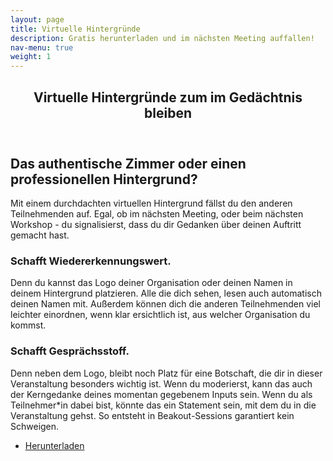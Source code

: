 ```yaml
---
layout: page
title: Virtuelle Hintergründe 
description: Gratis herunterladen und im nächsten Meeting auffallen!
nav-menu: true
weight: 1
---
```


<!-- Main -->
<div id="main" class="alt">

<!-- One -->
<section id="one">
	<div class="inner">
		<header class="major">
			<h1>Virtuelle Hintergründe zum im Gedächtnis bleiben</h1>
		</header>

<!-- Content -->
<h2 id="content">Das authentische Zimmer oder einen professionellen Hintergrund?</h2>
<p>Mit einem durchdachten virtuellen Hintergrund fällst du den anderen Teilnehmenden auf. Egal, ob im nächsten Meeting, oder beim nächsten Workshop - du signalisierst, dass du dir Gedanken über deinen Auftritt gemacht hast.</p>
<div class="row">
	<div class="6u 12u$(small)">
		<h3>Schafft Wiedererkennungswert.</h3>
		<p>Denn du kannst das Logo deiner Organisation oder deinen Namen in deinem Hintergrund platzieren. Alle die dich sehen, lesen auch automatisch deinen Namen mit. Außerdem können dich die anderen Teilnehmenden viel leichter einordnen, wenn klar ersichtlich ist, aus welcher Organisation du kommst.</p>
	</div>
	<div class="6u$ 12u$(small)">
		<h3>Schafft Gesprächsstoff.</h3>
		<p>Denn neben dem Logo, bleibt noch Platz für eine Botschaft, die dir in dieser Veranstaltung besonders wichtig ist. Wenn du moderierst, kann das auch der Kerngedanke deines momentan gegebenem Inputs sein. Wenn du als Teilnehmer*in dabei bist, könnte das ein Statement sein, mit dem du in die Veranstaltung gehst. So entsteht in Beakout-Sessions garantiert kein Schweigen.</p>
</div>

<div class="row">
	<div class="6u 12u$(small)">
		<div class="6u 12u$(small)">
			<ul class="actions vertical">
				<li><a href="#" class="button special fit">Herunterladen</a></li>
			</ul>
		</div>
	</div>
	<div class="6u 12u$(small)">
		<div class="box alt">
			<div class="row 50% uniform">
				<div class="4u"><span class="image fit"><img src="{% link assets/images/virtueller_hintergrund01.png %}" alt="" /></span></div>
				<div class="4u$"><span class="image fit"><img src="{% link assets/images/virtueller_hintergrund02.png %}" alt="" /></span></div>
				<!-- Break -->
				<div class="4u"><span class="image fit"><img src="{% link assets/images/virtueller_hintergrund03.png %}" alt="" /></span></div>
				<div class="4u$"><span class="image fit"><img src="{% link assets/images/virtueller_hintergrund04.png %}" alt="" /></span></div>
			</div>
		</div>
	</div>
</div>

